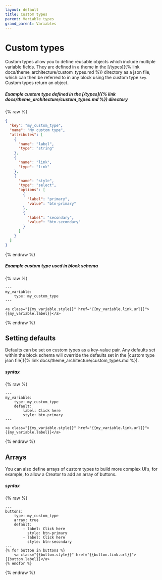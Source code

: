 ```yaml
---
layout: default
title: Custom types
parent: Variable types
grand_parent: Variables
---
```


# Custom types

Custom types allow you to define reusable objects which include multiple variable fields.
They are defined in a theme in the [/types]({% link docs/theme_architecture/custom_types.md %}) directory as a json file, which can then be referred to in any block using the custom type `key`. Custom types return an object.

##### Example custom type defined in the [/types]({% link docs/theme_architecture/custom_types.md %}) directory
{% raw %}
```json
{
  "key": "my_custom_type",
  "name": "My custom type",
  "attributes": [
    {
      "name": "label",
      "type": "string"
    },
	{
      "name": "link",
      "type": "link"
    },
    {
      "name": "style",
      "type": "select",
      "options": [
        {
          "label": "primary",
          "value": "btn-primary"
        },
        {
          "label": "secondary",
          "value": "btn-secondary"
        }
      ]
    }
  ]
}
```
{% endraw %}

##### Example custom type used in block schema
{% raw %}
```
---
my_variable:
    type: my_custom_type
---

<a class="{{my_variable.style}}" href="{{my_variable.link.url}}">{{my_variable.label}}</a>
```
{% endraw %}

## Setting defaults
Defaults can be set on custom types as a key-value pair. Any defaults set within the block schema will override the defaults set in the [custom type json file]({% link docs/theme_architecture/custom_types.md %}).

##### syntax
{% raw %}
```
---
my_variable:
    type: my_custom_type
    default:
        label: Click here
        style: btn-primary
---

<a class="{{my_variable.style}}" href="{{my_variable.link.url}}">{{my_variable.label}}</a>
```
{% endraw %}

## Arrays
You can also define arrays of custom types to build more complex UI’s, for example, to allow a Creator to add an array of buttons.

##### syntax
{% raw %}
```
---
buttons:
    type: my_custom_type
    array: true
    default:
        - label: Click here
          style: btn-primary
        - label: Click here
          style: btn-secondary
---
{% for button in buttons %}
    <a class="{{button.style}}" href="{{button.link.url}}">{{button.label}}</a>
{% endfor %}    
```
{% endraw %}